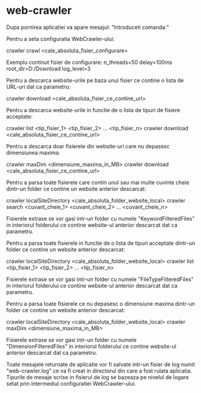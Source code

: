 # web-crawler

Dupa pornirea aplicatiei va apare mesajul: "Introduceti comanda:"

Pentru a seta configuratia WebCrawler-ului:

crawler crawl <cale_absoluta_fisier_configurare>

Exemplu continut fisier de configurare:
n_threads=50
delay=100ms
root_dir=D:/Download
log_level=3

Pentru a descarca website-urile pe baza unui fisier ce contine o lista de URL-uri dat ca parametru:

crawler download <cale_absoluta_fisier_ce_contine_url>

Pentru a descarca website-urile in functie de o lista de tipuri de fisiere acceptate:

crawler list <tip_fisier_1> <tip_fisier_2> ... <tip_fisier_n>
crawler download <cale_absoluta_fisier_ce_contine_url>

Pentru a descarca doar fisierele din website-uri care nu depasesc dimensiunea maxima:

crawler maxDim <dimensiune_maxima_in_MB>
crawler download <cale_absoluta_fisier_ce_contine_url>

Pentru a parsa toate fisierele care contin unul sau mai multe cuvinte cheie dintr-un folder ce 
contine un website anterior descarcat:

crawler localSiteDirectory <cale_absoluta_folder_website_local>
crawler search <cuvant_cheie_1> <cuvant_cheie_2> ... <cuvant_cheie_n>

Fisierele extrase se vor gasi intr-un folder cu numele "KeywordFilteredFiles" in interiorul folderului
ce contine website-ul anterior descarcat dat ca parametru.

Pentru a parsa toate fisierele in functie de o lista de tipuri acceptate dintr-un folder ce 
contine un website anterior descarcat:

crawler localSiteDirectory <cale_absoluta_folder_website_local>
crawler list <tip_fisier_1> <tip_fisier_2> ... <tip_fisier_n>

Fisierele extrase se vor gasi intr-un folder cu numele "FileTypeFilteredFiles" in interiorul folderului
ce contine website-ul anterior descarcat dat ca parametru.

Pentru a parsa toate fisierele ce nu depasesc o dimensiune maxima dintr-un folder ce 
contine un website anterior descarcat:

crawler localSiteDirectory <cale_absoluta_folder_website_local>
crawler maxDim <dimensiune_maxima_in_MB>

Fisierele extrase se vor gasi intr-un folder cu numele "DimensionFilteredFiles" in interiorul folderului
ce contine website-ul anterior descarcat dat ca parametru.

Toate mesajele returnate de aplicatie vor fi salvate intr-un fisier de log numit "web-crawler.log"
ce va fi creat in directorul din care a fost rulata aplicatia. Tipurile de mesaje scrise in fisierul
de log se bazeaza pe nivelul de logare setat prin intermediul configuratiei WebCrawler-ului.
